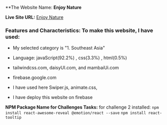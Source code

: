 **The Website Name: **Enjoy Nature**

**Live Site URL:** [Enjoy Nature](coming)

### Features and Characteristics: To make this website, I have used:

* My selected category is "1. Southeast Asia"

* Language: javaScript(92.2%) , css(3.3%) , html(0.5%)
  
* tailwindcss.com, daisyUI.com, and mambaiUi.com
  
* firebase.google.com
  
* I have used here Swiper.js, animate.css, 

* I have deploy this website on firebase

**NPM Package Name for Challenges Tasks:** for challenge 2 installed: `npm install react-awesome-reveal @emotion/react --save`
`npm install react-tooltip`
